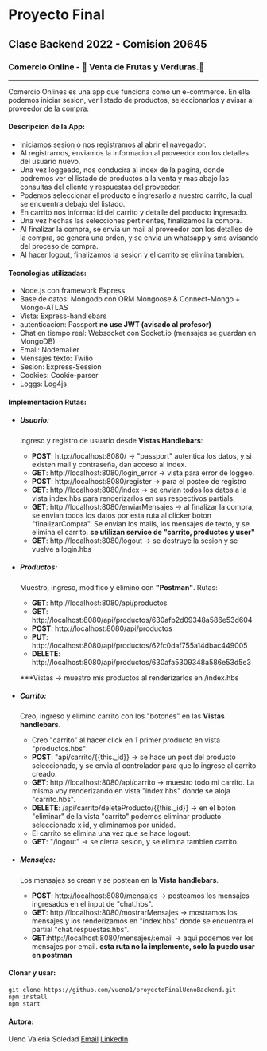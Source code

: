 # Proyecto Final 
## Clase Backend 2022 - Comision 20645

### Comercio Online - :corn: Venta de Frutas y Verduras.:watermelon:
- - -

Comercio Onlines es una app que funciona como un e-commerce. 
En ella podemos iniciar sesion, ver listado de productos, seleccionarlos y avisar al proveedor de la compra. 

#### Descripcion de la App: 
* Iniciamos sesion o nos registramos al abrir el navegador. 
* Al registrarnos, enviamos la informacion al proveedor con los detalles del usuario nuevo. 
* Una vez loggeado, nos conducira al index de la pagina, donde podremos ver el listado de productos a la venta y mas abajo las consultas del cliente y respuestas del proveedor. 
* Podemos seleccionar el producto e ingresarlo a nuestro carrito, la cual se encuentra debajo del listado. 
* En carrito nos informa: id del carrito y detalle del producto ingresado. 
* Una vez hechas las selecciones pertinentes, finalizamos la compra. 
* Al finalizar la compra, se envia un mail al proveedor con los detalles de la compra, se genera una orden, y se envia un whatsapp y sms avisando del proceso de compra. 
* Al hacer logout, finalizamos la sesion y el carrito se elimina tambien.

#### Tecnologias utilizadas: 
* Node.js con framework Express
* Base de datos: Mongodb con ORM Mongoose & Connect-Mongo + Mongo-ATLAS
* Vista: Express-handlebars
* autenticacion: Passport __no use JWT (avisado al profesor)__
* Chat en tiempo real: Websocket con Socket.io (mensajes se guardan en MongoDB)
* Email: Nodemailer
* Mensajes texto: Twilio 
* Sesion: Express-Session 
* Cookies: Cookie-parser
* Loggs: Log4js

#### Implementacion Rutas: 
* ##### Usuario: 
    Ingreso y registro de usuario desde __Vistas Handlebars__: 
    - __POST__: http://localhost:8080/ → "passport" autentica los datos, y si existen mail y contraseña, dan acceso al index.
    - __GET__: http://localhost:8080/login_error → vista para error de loggeo. 
    - __POST__: http://localhost:8080/register → para el posteo de registro 
    - __GET__: http://localhost:8080/index → se envian todos los datos a la vista index.hbs para renderizarlos en sus respectivos partials. 
    - __GET__: http://localhost:8080/enviarMensajes → al finalizar la compra, se envian todos los datos por esta ruta al clicker boton "finalizarCompra". 
    Se envian los mails, los mensajes de texto, y se elimina el carrito. 
    __se utilizan service de "carrito, productos y user"__
    - __GET__: http://localhost:8080/logout → se destruye la sesion y se vuelve a login.hbs

* ##### Productos: 
    Muestro, ingreso, modifico y elimino con __"Postman"__. 
    Rutas: 
    - __GET__: http://localhost:8080/api/productos
    - __GET__: http://localhost:8080/api/productos/630afb2d09348a586e53d604
    - __POST__: http://localhost:8080/api/productos
    - __PUT__: http://localhost:8080/api/productos/62fc0daf755a14dbac449005
    - __DELETE__: http://localhost:8080/api/productos/630afa5309348a586e53d5e3

    ***Vistas → muestro mis productos al renderizarlos en /index.hbs

* ##### Carrito: 
    Creo, ingreso y elimino carrito con los "botones" en las __Vistas handlebars__.
    - Creo "carrito" al hacer click en 1 primer producto en vista "productos.hbs"
    - __POST__: "api/carrito/{{this._id}} → se hace un post del producto seleccionado, y se envia al controlador para que lo ingrese al carrito creado. 
    - __GET__: http://localhost:8080/api/carrito → muestro todo mi carrito. 
    La misma voy renderizando en vista "index.hbs" donde se aloja "carrito.hbs".
    - __DELETE__: /api/carrito/deleteProducto/{{this._id}} → en el boton "eliminar" de la vista "carrito" podemos eliminar producto seleccionado x id, y eliminamos por unidad. 
    - El carrito se elimina una vez que se hace logout: 
     - __GET__: "/logout" → se cierra sesion, y se elimina tambien carrito. 

* ##### Mensajes: 
    Los mensajes se crean y se postean en la __Vista handlebars__. 
    - __POST__: http://localhost:8080/mensajes → posteamos los mensajes ingresados en el input de "chat.hbs".
    - __GET__: http://localhost:8080/mostrarMensajes → mostramos los mensajes y los renderizamos en "index.hbs" donde se encuentra el partial "chat.respuestas.hbs".
    - __GET__:http://localhost:8080/mensajes/:email → aqui podemos ver los mensajes por email. __esta ruta no la implemente, solo la puedo usar en postman__

#### Clonar y usar: 
```
git clone https://github.com/vueno1/proyectoFinalUenoBackend.git
npm install 
npm start
```

#### Autora: 
Ueno Valeria Soledad 
[Email](ueno.vale@gmail.com)
[LinkedIn](https://www.linkedin.com/in/valeria-ueno-996a61210/)




